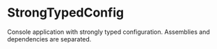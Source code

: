 # StrongTypedConfig
Console application with strongly typed configuration. Assemblies and dependencies are separated.
 

